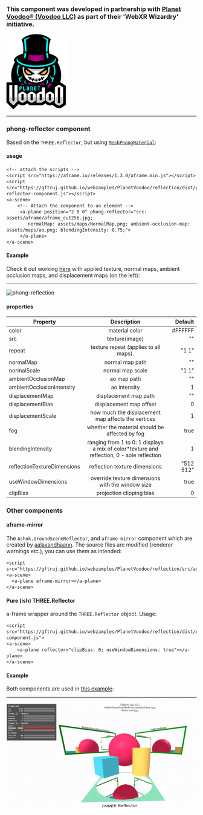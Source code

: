 ### This component was developed in partnership with [Planet Voodoo® (Voodoo LLC)](https://planetvoodoo.org/) as part of their 'WebXR Wizardry' initiative.
<a href="https://planetvoodoo.org/"> <img src="../media/planet-voodoo.png" height="200" /></a>
<hr>



### phong-reflector component

Based on the `THREE.Reflector`, but using <a href="https://threejs.org/docs/?q=mesh#api/en/materials/MeshPhongMaterial">`MeshPhongMaterial`</a>:


#### usage

    <!-- attach the scripts -->
    <script src="https://aframe.io/releases/1.2.0/aframe.min.js"></script>
    <script src="https://gftruj.github.io/webzamples/PlanetVoodoo/reflection/dist/phong-reflector-component.js"></script>
    <a-scene>
        <!-- Attach the component to an element -->
         <a-plane position="2 0 0" phong-reflector="src: assets/aframe/aframe_cut256.jpg;
            normalMap: assets/maps/NormalMap.png; ambient-occlusion-map: assets/maps/ao.png; blendingIntensity: 0.75;">
         </a-plane>
    </a-scene>


#### Example
Check it out working [here](https://gftruj.github.io/webzamples/PlanetVoodoo/reflection/phong_reflector.html) with applied texture, normal maps, ambient occlusion maps, and displacement maps (on the left):
<hr>

![phong-reflection](./../media/phong-reflection.gif "phong-reflection")

#### properties

| Property                  | Description               | Default |
| -------------             |:-------------:            | -----:  |
| color                     | material color            | #FFFFFF |
| src                       | texture(image)            |   ""    |
| repeat                    | texture repeat (applies to all maps). |  "1 1"  |
| normalMap                 | normal map path           |   ""    |
| normalScale               | normal map scale          |  "1 1"  |
| ambientOcclusionMap       | ao map path               |   ""    |
| ambientOcclusionIntensity | ao intensity              |   1     |
| displacementMap           | displacement map path     |   ""    |
| displacementBias          | displacement map offset   |   0     |
| displacementScale         | how much the displacement map affects the vertices   |     1     |
| fog                       | whether the material should be affected by fog       |   true    |
| blendingIntensity         | ranging from 1 to 0: 1 displays a mix of color*texture and reflection, 0 - sole reflection                  |   1     |
| reflectionTextureDimensions | reflection texture dimensions <witdth height> |   "512 512"   |
| useWindowDimensions       | override texture dimensions with the window size                  |   true  |
| clipBias                  | projection clipping bias  |   0 |

### Other components
#### aframe-mirror
The `Ashok.GroundSceneReflector`, and `aframe-mirror` component which are created by [aalavandhaann](https://github.com/aalavandhaann/three_reflector).
The source files are modified (renderer warnings etc.), you can use them as intended:

    <script src="https://gftruj.github.io/webzamples/PlanetVoodoo/reflection/src/ashok_reflector.js">
    <a-scene>
      <a-plane aframe-mirror></a-plane>
    </a-scene>

#### Pure (ish) THREE.Reflector

a-frame wrapper around the `THREE.Reflector` object.
Usage:

    <script src="https://gftruj.github.io/webzamples/PlanetVoodoo/reflection/dist/reflector-component.js">
    <a-scene>
        <a-plane reflector="clipBias: 0; useWindowDimensions: true"></a-plane>
    </a-scene>
    
#### Example

Both components are used in [this example](https://gftruj.github.io/webzamples/PlanetVoodoo/reflection/reflector_and_ashok.html):
<hr>

![Reflections](./../media/mirrors.gif "mirrors")
